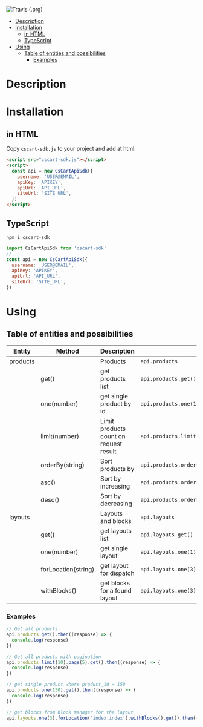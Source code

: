![Travis (.org)](https://img.shields.io/travis/LFFATE/cscart-sdk-js.svg?style=flat-square)
- [Description](#description)
- [Installation](#installation)
  - [in HTML](#in-html)
  - [TypeScript](#typescript)
- [Using](#using)
  - [Table of entities and possibilities](#table-of-entities-and-possibilities)
    - [Examples](#examples)
# Description

# Installation
## in HTML
Copy `cscart-sdk.js` to your project and add at html:
```html
<script src="cscart-sdk.js"></script>
<script>
  const api = new CsCartApiSdk({
    username: 'USER@EMAIL',
    apiKey: 'APIKEY',
    apiUrl: 'API_URL',
    siteUrl: 'SITE_URL',
  })
</script>
```
## TypeScript
`npm i cscart-sdk`

```javascript
import CsCartApiSdk from 'cscart-sdk'
//
const api = new CsCartApiSdk({
  username: 'USER@EMAIL',
  apiKey: 'APIKEY',
  apiUrl: 'API_URL',
  siteUrl: 'SITE_URL',
})
```
# Using
## Table of entities and possibilities

|Entity|Method|Description|Example|
|---|---|---|---|
|products||Products|`api.products`|
||get()|get products list|`api.products.get()`|
||one(number)|get single product by id|`api.products.one(1).get()`|
||limit(number)|Limit products count on request result| `api.products.limit(50).get()`|
||orderBy(string)|Sort products by |`api.products.orderBy('product')`|
||asc()|Sort by increasing|`api.products.orderBy('price').asc()`|
||desc()|Sort by decreasing|`api.products.orderBy('price').desc()`|
|layouts||Layouts and blocks|`api.layouts`|
||get()|get layouts list|`api.layouts.get()`|
||one(number)|get single layout|`api.layouts.one(1).get()`|
||forLocation(string)|get layout for dispatch|`api.layouts.one(3).forLocation('index.index')`|
||withBlocks()|get blocks for a found layout|`api.layouts.one(3).forLocation('index.index').withBlocks()`|

### Examples
```javascript
// Get all products
api.products.get().then((response) => {
  console.log(response)
})

// Get all products with pagination
api.products.limit(10).page(5).get().then((response) => {
  console.log(response)
})

// get single product where product_id = 150
api.products.one(150).get().then((response) => {
  console.log(response)
})

// get blocks from block manager for the layout
api.layouts.one(3).forLocation('index.index').withBlocks().get().then((r) => console.log(r)).catch((error) => console.log(error.response))
```
